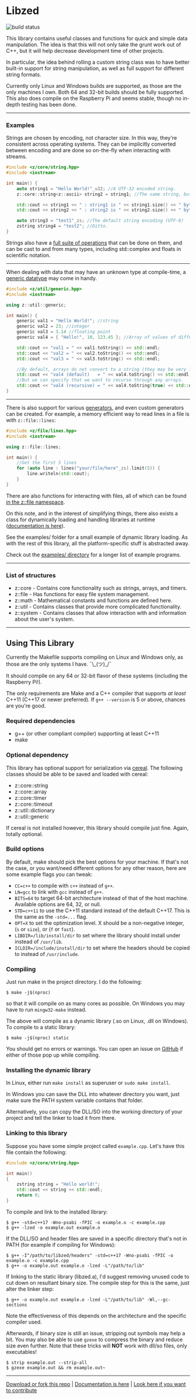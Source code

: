 # Libzed

![build status](https://github.com/ZacharyWesterman/libzed/actions/workflows/c-cpp.yml/badge.svg)

This library contains useful classes and functions for quick and simple data manipulation.
The idea is that this will not only take the grunt work out of C++, but it will help decrease
development time of other projects.

In particular, the idea behind rolling a custom string class was to have better built-in
support for string manipulation, as well as full support for different string formats.

Currently only Linux and Windows builds are supported, as those are the only machines I own.
Both 64 and 32-bit builds should be fully supported.
This also does compile on the Raspberry Pi and seems stable, though no in-depth testing has been done.

---

### Examples

Strings are chosen by encoding, not character size. In this way, they're consistent across operating systems.
They can be implicitly converted between encoding and are done so on-the-fly when interacting with streams.
```cpp
#include <z/core/string.hpp>
#include <iostream>

int main() {
	auto string1 = "Hello World!"_u32; //A UTF-32 encoded string.
	z::core::string<z::ascii> string2 = string1; //The same string, but in ASCII.

	std::cout << string1 << " : string1 is " << string1.size() << " bytes." << std::endl;
	std::cout << string2 << " : string2 is " << string2.size() << " bytes." << std::endl;

	auto string3 = "test1"_zs; //The default string encoding (UTF-8)
	zstring string4 = "test2"; //Ditto.
}
```
Strings also have a [full suite of operations][strings] that can be done on them, and can be cast to and from many types, including std::complex and floats in scientific notation.

---

When dealing with data that may have an unknown type at compile-time, a [generic datatype][generics] may come in handy.
```cpp
#include <z/util/generic.hpp>
#include <iostream>

using z::util::generic;

int main() {
	generic val1 = "Hello World!"; //string
	generic val2 = 23; //integer
	generic val3 = 3.14 //floating point
	generic val4 = { "Hello!", 10, 123.45 }; //Array of values of different types!

	std::cout << "val1 = " << val1.toString() << std::endl;
	std::cout << "val2 = " << val2.toString() << std::endl;
	std::cout << "val3 = " << val3.toString() << std::endl;

	//By default, arrays do not convert to a string (they may be very large!)
	std::cout << "val4 (default)   = " << val4.toString() << std::endl;
	//But we can specify that we want to recurse through any arrays.
	std::cout << "val4 (recursive) = " << val4.toString(true) << std::endl;
}
```

---

There is also support for various [generators][generators], and even custom generators can be created.
For example, a memory efficient way to read lines in a file is with `z::file::lines`:
```cpp
#include <z/file/lines.hpp>
#include <iostream>

using z::file::lines;

int main() {
	//Get the first 5 lines
	for (auto line : lines("your/file/here"_zs).limit(5)) {
		line.writeln(std::cout);
	}
}
```

There are also functions for interacting with files, all of which can be found [in the z::file namespace][file].

On this note, and in the interest of simplifying things, there also exists a class for dynamically loading and handling libraries at runtime ([documentation is here][libraries]).

See the examples/ folder for a small example of dynamic library loading.
As with the rest of this library, all the platform-specific stuff is abstracted away.

Check out the [examples/ directory][examples] for a longer list of example programs.

---

### List of structures

- z::core - Contains core functionality such as strings, arrays, and timers.
- z::file - Has functions for easy file system management.
- z::math - Mathematical constants and functions are defined here.
- z::util - Contains classes that provide more complicated functionality.
- z::system - Contains classes that allow interaction with and information about the user's system.

---

## Using This Library

Currently the Makefile supports compiling on Linux and Windows only, as those are the only systems I have. ¯\\\_(ツ)\_/¯

It should compile on any 64 or 32-bit flavor of these systems (including the Raspberry Pi!).

The only requirements are Make and a C++ compiler that supports *at least* C++11 (C++17 or newer preferred).
If `g++ --version` is 5 or above, chances are you're good.

### Required dependencies
- g++ (or other compliant compiler) supporting at least C++11
- make

### Optional dependency
This library has optional support for serialization via [cereal](https://github.com/USCiLab/cereal).
The following classes should be able to be saved and loaded with cereal:
- z::core::string
- z::core::array
- z::core::timer
- z::core::timeout
- z::util::dictionary
- z::util::generic

If cereal is not installed however, this library should compile just fine. Again, totally optional.

### Build options
By default, make should pick the best options for your machine. If that's not the case,
or you want/need different options for any other reason, here are some example flags you can tweak:
- `CC=c++` to compile with `c++` instead of `g++`.
- `LN=gcc` to link with `gcc` instead of `g++`.
- `BITS=64` to target 64-bit architecture instead of that of the host machine. Available options are 64, 32, or null.
- `STD=c++11` to use the C++11 standard instead of the default C++17. This is the same as the `-std=...` flag.
- `OPT=X` to set the optimization level. X should be a non-negative integer, (`s` or `size`), or (`f` or `fast`).
- `LIBDIR=/lib/install/dir` to set where the library should install under instead of `/usr/lib`.
- `ICLDIR=/include/install/dir` to set where the headers should be copied to instead of `/usr/include`.

### Compiling
Just run make in the project directory. I do the following:
```
$ make -j$(nproc)
```
so that it will compile on as many cores as possible.
On Windows you may have to run `mingw32-make` instead.

The above will compile as a dynamic library (.so on Linux, .dll on Windows).
To compile to a static library:
```
$ make -j$(nproc) static
```

You should get no errors or warnings.
You can open an issue on [GitHub][repo] if either of those pop up while compiling.

### Installing the dynamic library
In Linux, either run `make install` as superuser or `sudo make install`.

In Windows you can save the DLL into whatever directory you want,
just make sure the PATH system variable contains that folder.

Alternatively, you can copy the DLL/SO into the working directory of your project
and tell the linker to load it from there.

### Linking to this library
Suppose you have some simple project called `example.cpp`.
Let's have this file contain the following:
```cpp
#include <z/core/string.hpp>

int main()
{
	zstring string = "Hello world!";
	std::cout << string << std::endl;
	return 0;
}
```

To compile and link to the installed library:
```
$ g++ -std=c++17 -Wno-psabi -fPIC -o example.o -c example.cpp
$ g++ -lzed -o example.out example.o
```

If the DLL/SO and header files are saved in a specific directory that's not in PATH (for example if compiling for Windows):
```
$ g++ -I"/path/to/libzed/headers" -std=c++17 -Wno-psabi -fPIC -o example.o -c example.cpp
$ g++ -o example.out example.o -lzed -L"/path/to/lib"
```

If linking to the static library (libzed.a), I'd suggest removing unused code to cut down on resultant binary size.
The compile step for this is the same, just alter the linker step:
```
$ g++ -o example.out example.o -lzed -L"/path/to/lib" -Wl,--gc-sections
```
Note the effectiveness of this depends on the architecture and the specific compiler used.

Afterwards, if binary size is still an issue, stripping out symbols may help a bit.
You may also be able to use `gzexe` to compress the binary and reduce size even further.
Note that these tricks will **NOT** work with dll/so files, only executables!
```
$ strip example.out --strip-all
$ gzexe example.out && rm example.out~
```

---

[Download or fork this repo][repo] |
[Documentation is here][docs] |
[Look here if you want to contribute](CONTRIBUTING.md)

[docs]: https://zacharywesterman.github.io/libzed
[repo]: https://github.com/ZacharyWesterman/libzed
[strings]: https://zacharywesterman.github.io/libzed/classz_1_1core_1_1string.html
[generics]: https://zacharywesterman.github.io/libzed/classz_1_1util_1_1generic.html
[file]: https://zacharywesterman.github.io/libzed/namespacez_1_1file.html
[libraries]: https://zacharywesterman.github.io/libzed/classz_1_1file_1_1library.html
[examples]: https://zacharywesterman.github.io/libzed/examples.html
[generators]: https://zacharywesterman.github.io/libzed/classz_1_1core_1_1generator.html